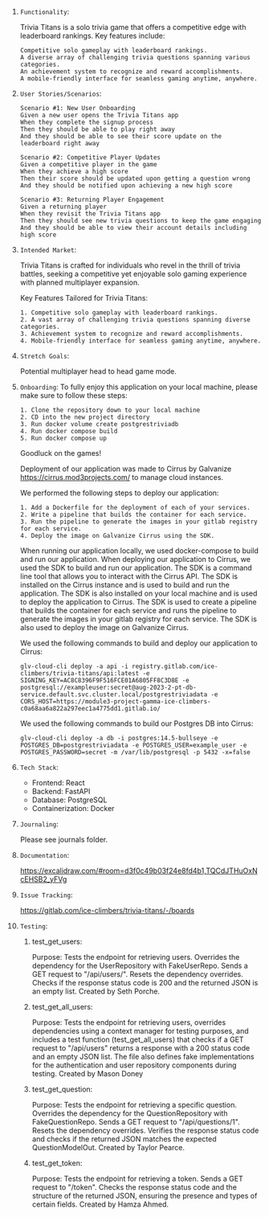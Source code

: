 1.  `Functionality`:

    Trivia Titans is a solo trivia game that offers a competitive edge with leaderboard rankings. Key features include:

        Competitive solo gameplay with leaderboard rankings.
        A diverse array of challenging trivia questions spanning various categories.
        An achievement system to recognize and reward accomplishments.
        A mobile-friendly interface for seamless gaming anytime, anywhere.

2.  `User Stories/Scenarios`:

        Scenario #1: New User Onboarding
        Given a new user opens the Trivia Titans app
        When they complete the signup process
        Then they should be able to play right away
        And they should be able to see their score update on the leaderboard right away

        Scenario #2: Competitive Player Updates
        Given a competitive player in the game
        When they achieve a high score
        Then their score should be updated upon getting a question wrong
        And they should be notified upon achieving a new high score

        Scenario #3: Returning Player Engagement
        Given a returning player
        When they revisit the Trivia Titans app
        Then they should see new trivia questions to keep the game engaging
        And they should be able to view their account details including high score

3.  `Intended Market`:

    Trivia Titans is crafted for individuals who revel in the thrill of trivia battles, seeking a competitive yet enjoyable solo gaming experience with planned multiplayer expansion.

    Key Features Tailored for Trivia Titans:

        1. Competitive solo gameplay with leaderboard rankings.
        2. A vast array of challenging trivia questions spanning diverse categories.
        3. Achievement system to recognize and reward accomplishments.
        4. Mobile-friendly interface for seamless gaming anytime, anywhere.

4.  `Stretch Goals`:

    Potential multiplayer head to head game mode.

5.  `Onboarding`:
    To fully enjoy this application on your local machine, please make sure to follow these steps:

        1. Clone the repository down to your local machine
        2. CD into the new project directory
        3. Run docker volume create postgrestriviadb
        4. Run docker compose build
        5. Run docker compose up

    Goodluck on the games!

    Deployment of our application was made to Cirrus by Galvanize https://cirrus.mod3projects.com/ to manage cloud instances.

    We performed the following steps to deploy our application:

        1. Add a Dockerfile for the deployment of each of your services.
        2. Write a pipeline that builds the container for each service.
        3. Run the pipeline to generate the images in your gitlab registry for each service.
        4. Deploy the image on Galvanize Cirrus using the SDK.

    When running our application locally, we used docker-compose to build and run our application. When deploying our application to Cirrus, we used the SDK to build and run our application. The SDK is a command line tool that allows you to interact with the Cirrus API. The SDK is installed on the Cirrus instance and is used to build and run the application. The SDK is also installed on your local machine and is used to deploy the application to Cirrus. The SDK is used to create a pipeline that builds the container for each service and runs the pipeline to generate the images in your gitlab registry for each service. The SDK is also used to deploy the image on Galvanize Cirrus.

    We used the following commands to build and deploy our application to Cirrus:

        glv-cloud-cli deploy -a api -i registry.gitlab.com/ice-climbers/trivia-titans/api:latest -e SIGNING_KEY=AC8C8396F9F516FCE01A6805FF8C3D8E -e postgresql://exampleuser:secret@aug-2023-2-pt-db-service.default.svc.cluster.local/postgrestriviadata -e CORS_HOST=https://module3-project-gamma-ice-climbers-c0a68aa6a822a297eec1a4775dd1.gitlab.io/

    We used the following commands to build our Postgres DB into Cirrus:

        glv-cloud-cli deploy -a db -i postgres:14.5-bullseye -e POSTGRES_DB=postgrestriviadata -e POSTGRES_USER=example_user -e POSTGRES_PASSWORD=secret -m /var/lib/postgresql -p 5432 -x=false

6.  `Tech Stack`:

    - Frontend: React
    - Backend: FastAPI
    - Database: PostgreSQL
    - Containerization: Docker

7.  `Journaling`:

    Please see journals folder.

8.  `Documentation`:

    https://excalidraw.com/#room=d3f0c49b03f24e8fd4b1,TQCdJTHuOxNcEHSB2_yFVg

9.  `Issue Tracking`:

    https://gitlab.com/ice-climbers/trivia-titans/-/boards

10. `Testing`:

    1. test_get_users:

       Purpose: Tests the endpoint for retrieving users. Overrides the dependency for the UserRepository with FakeUserRepo. Sends a GET request to "/api/users/". Resets the dependency overrides. Checks if the response status code is 200 and the returned JSON is an empty list. Created by Seth Porche.

    2. test_get_all_users:

       Purpose: Tests the endpoint for retrieving users, overrides dependencies using a context manager for testing purposes, and includes a test function (test_get_all_users) that checks if a GET request to "/api/users" returns a response with a 200 status code and an empty JSON list. The file also defines fake implementations for the authentication and user repository components during testing. Created by Mason Doney

    3. test_get_question:

       Purpose: Tests the endpoint for retrieving a specific question. Overrides the dependency for the QuestionRepository with FakeQuestionRepo. Sends a GET request to "/api/questions/1". Resets the dependency overrides. Verifies the response status code and checks if the returned JSON matches the expected QuestionModelOut. Created by Taylor Pearce.

    4. test_get_token:

       Purpose: Tests the endpoint for retrieving a token. Sends a GET request to "/token". Checks the response status code and the structure of the returned JSON, ensuring the presence and types of certain fields. Created by Hamza Ahmed.
